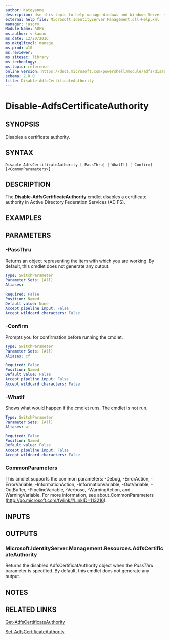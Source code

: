 ```yaml
---
author: Kateyanne
description: Use this topic to help manage Windows and Windows Server technologies with Windows PowerShell.
external help file: Microsoft.IdentityServer.Management.dll-Help.xml
manager: jasgro
Module Name: ADFS
ms.author: v-kaunu
ms.date: 12/20/2016
ms.mktglfcycl: manage
ms.prod: w10
ms.reviewer: 
ms.sitesec: library
ms.technology: 
ms.topic: reference
online version: https://docs.microsoft.com/powershell/module/adfs/disable-adfscertificateauthority?view=windowsserver2019-ps&wt.mc_id=ps-gethelp
schema: 2.0.0
title: Disable-AdfsCertificateAuthority
---
```


# Disable-AdfsCertificateAuthority

## SYNOPSIS
Disables a certificate authority.

## SYNTAX

```
Disable-AdfsCertificateAuthority [-PassThru] [-WhatIf] [-Confirm] [<CommonParameters>]
```

## DESCRIPTION
The **Disable-AdfsCertificateAuthority** cmdlet disables a certificate authority in Active Directory Federation Services (AD FS).

## EXAMPLES

## PARAMETERS

### -PassThru
Returns an object representing the item with which you are working.
By default, this cmdlet does not generate any output.

```yaml
Type: SwitchParameter
Parameter Sets: (All)
Aliases: 

Required: False
Position: Named
Default value: None
Accept pipeline input: False
Accept wildcard characters: False
```

### -Confirm
Prompts you for confirmation before running the cmdlet.

```yaml
Type: SwitchParameter
Parameter Sets: (All)
Aliases: cf

Required: False
Position: Named
Default value: False
Accept pipeline input: False
Accept wildcard characters: False
```

### -WhatIf
Shows what would happen if the cmdlet runs.
The cmdlet is not run.

```yaml
Type: SwitchParameter
Parameter Sets: (All)
Aliases: wi

Required: False
Position: Named
Default value: False
Accept pipeline input: False
Accept wildcard characters: False
```

### CommonParameters
This cmdlet supports the common parameters: -Debug, -ErrorAction, -ErrorVariable, -InformationAction, -InformationVariable, -OutVariable, -OutBuffer, -PipelineVariable, -Verbose, -WarningAction, and -WarningVariable. For more information, see about_CommonParameters (http://go.microsoft.com/fwlink/?LinkID=113216).

## INPUTS

## OUTPUTS

### Microsoft.IdentityServer.Management.Resources.AdfsCertificateAuthority

Returns the disabled AdfsCertificatAuthority object when the *PassThru* parameter is specified. By default, this cmdlet does not generate any output.

## NOTES

## RELATED LINKS

[Get-AdfsCertificateAuthority](./Get-AdfsCertificateAuthority.md)

[Set-AdfsCertificateAuthority](./Set-AdfsCertificateAuthority.md)

